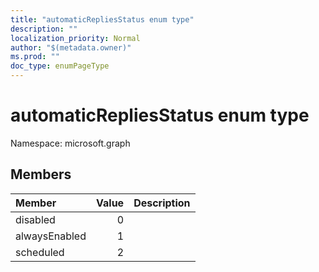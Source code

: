 ```yaml
---
title: "automaticRepliesStatus enum type"
description: ""
localization_priority: Normal
author: "$(metadata.owner)"
ms.prod: ""
doc_type: enumPageType
---
```


# automaticRepliesStatus enum type

Namespace: microsoft.graph

## Members

| Member        | Value | Description |
| :------------ | ----: | :---------- |
| disabled      | 0     |             |
| alwaysEnabled | 1     |             |
| scheduled     | 2     |             |
